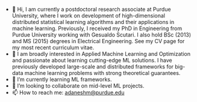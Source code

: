 - 👋 Hi, I am currently a postdoctoral research associate at Purdue University, 
where I work on development of high-dimensional distributed statistical learning
algorithms and their applications in machine learning. 
Previously, I received my PhD in Engineering from Purdue University working with Gesualdo Scutari. 
I also hold BSc (2013) and MS (2015) degrees in Electrical Engineering. See my CV page for my most recent curriculum vitae.
- 👀 I am broadly interested in Applied Machine Learning and Optimization and passionate about learning cutting-edge ML solutions. 
I have previously developed large-scale and distributed frameworks for big-data machine learning problems with strong theoretical guarantees.
- 🌱 I’m currently learning ML frameworks.
- 💞️ I’m looking to collaborate on mid-level ML projects.
- 📫 How to reach me: adaneshm@purdue.edu

<!---
amir-daneshmand/amir-daneshmand is a ✨ special ✨ repository because its `README.md` (this file) appears on your GitHub profile.
You can click the Preview link to take a look at your changes.
--->
